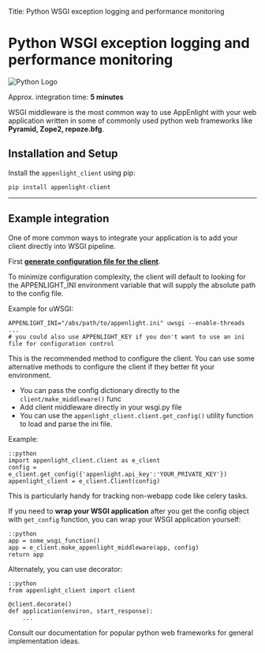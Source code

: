Title: Python WSGI exception logging and performance monitoring

# Python WSGI exception logging and performance monitoring

![Python Logo](/static/images/logos/python_small.png)

Approx. integration time: **5 minutes**

WSGI middleware is the most common way to use AppEnlight with your web application
written in some of commonly used python web frameworks like **Pyramid, Zope2, repoze.bfg**.

## Installation and Setup


Install the ``appenlight_client`` using pip:

    pip install appenlight-client

-----

## Example integration

One of more common ways to integrate your application is to add
your client directly into WSGI pipeline.

First [**generate configuration file for the client**](/page/python/client-configuration).


To minimize configuration complexity, the client will default to looking for the
APPENLIGHT_INI environment variable that will supply the absolute path
to the config file.

Example for uWSGI:

    APPENLIGHT_INI="/abs/path/to/appenlight.ini" uwsgi --enable-threads ...
    # you could also use APPENLIGHT_KEY if you don't want to use an ini file for configuration control


This is the recommended method to configure the client. You can use some
alternative methods to configure the client if they better fit your environment.

* You can pass the config dictionary directly to the `client/make_middleware()` func
* Add client middleware directly in your wsgi.py file
* You can use the `appenlight_client.client.get_config()` utility function to
  load and parse the ini file.

Example:

    ::python
    import appenlight_client.client as e_client
    config = e_client.get_config({'appenlight.api_key':'YOUR_PRIVATE_KEY'})
    appenlight_client = e_client.Client(config)

This is particularly handy for tracking non-webapp code like celery tasks.

If you need to **wrap your WSGI application** after you get the config object with
`get_config` function, you can wrap your WSGI application yourself:

    ::python
    app = some_wsgi_function()
    app = e_client.make_appenlight_middleware(app, config)
    return app

Alternately, you can use decorator:

    ::python
    from appenlight_client import client

    @client.decorate()
    def application(environ, start_response):
        ...

Consult our documentation for popular python web frameworks for
general implementation ideas.

